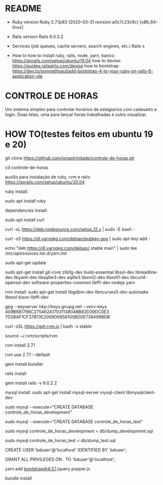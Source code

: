 # README
* Ruby version
  Ruby 2.7.1p83 (2020-03-31 revision a0c7c23c9c) [x86_64-linux]

* Rails version
  Rails 6.0.3.2

* Services (job queues, cache servers, search engines, etc.)
  Rails s 

* How to
  how to install ruby, rails, node, yarn, banco: https://gorails.com/setup/ubuntu/19.04
  how to devise: https://guides.railsgirls.com/devise
  how to bootstrap: https://dev.to/somnathpaul/add-bootstrap-4-to-your-ruby-on-rails-6-application-ole


# CONTROLE DE HORAS

  Um sistema simples para controlar horários de estagiarios com cadasatro e login. Duas telas, uma para lançar horas trabalhadas e outra visualizar.

# HOW TO(testes feitos em ubuntu 19 e 20)

  git clone https://github.com/jonastrindade/controle-de-horas.git

  cd controle-de-horas

  auxilio para instalação de ruby, rvm e rails: https://gorails.com/setup/ubuntu/20.04

  ruby install:

  sudo apt install ruby

  dependencies install:

  sudo apt install curl

  curl -sL https://deb.nodesource.com/setup_12.x | sudo -E bash -

  curl -sS https://dl.yarnpkg.com/debian/pubkey.gpg | sudo apt-key add -

  echo "deb https://dl.yarnpkg.com/debian/ stable main" | sudo tee /etc/apt/sources.list.d/yarn.list

  sudo apt-get update

  sudo apt-get install git-core zlib1g-dev build-essential libssl-dev libreadline-dev libyaml-dev libsqlite3-dev sqlite3 libxml2-dev libxslt1-dev libcurl4-openssl-dev software-properties-common libffi-dev nodejs yarn

  rvm install:
  sudo apt-get install libgdbm-dev libncurses5-dev automake libtool bison libffi-dev

  gpg --keyserver hkp://keys.gnupg.net --recv-keys 409B6B1796C275462A1703113804BB82D39DC0E3 7D2BAF1CF37B13E2069D6956105BD0E739499BDB

  curl -sSL https://get.rvm.io | bash -s stable

  source ~/.rvm/scripts/rvm

  rvm install 2.7.1

  rvm use 2.7.1 --default

  gem install bundler

  rails install

  gem install rails -v 6.0.2.2

  mysql install:
  sudo apt-get install mysql-server mysql-client libmysqlclient-dev

  sudo mysql --execute="CREATE DATABASE controle_de_horas_development"

  sudo mysql --execute="CREATE DATABASE controle_de_horas_test"

  sudo mysql controle_de_horas_development < db/dump_development.sql

  sudo mysql controle_de_horas_test < db/dump_test.sql

  CREATE USER 'bduser'@'localhost' IDENTIFIED BY 'bduser';

  GRANT ALL PRIVILEGES ON *.* TO 'bduser'@'localhost';

  yarn add bootstrap@4.3.1 jquery popper.js
  
  bundle install